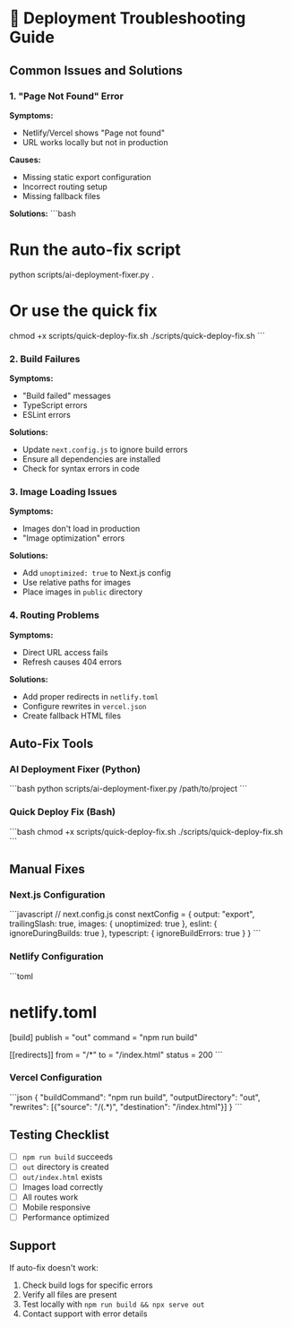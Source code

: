 # 🚀 Deployment Troubleshooting Guide

## Common Issues and Solutions

### 1. "Page Not Found" Error

**Symptoms:**
- Netlify/Vercel shows "Page not found" 
- URL works locally but not in production

**Causes:**
- Missing static export configuration
- Incorrect routing setup
- Missing fallback files

**Solutions:**
\`\`\`bash
# Run the auto-fix script
python scripts/ai-deployment-fixer.py .

# Or use the quick fix
chmod +x scripts/quick-deploy-fix.sh
./scripts/quick-deploy-fix.sh
\`\`\`

### 2. Build Failures

**Symptoms:**
- "Build failed" messages
- TypeScript errors
- ESLint errors

**Solutions:**
- Update `next.config.js` to ignore build errors
- Ensure all dependencies are installed
- Check for syntax errors in code

### 3. Image Loading Issues

**Symptoms:**
- Images don't load in production
- "Image optimization" errors

**Solutions:**
- Add `unoptimized: true` to Next.js config
- Use relative paths for images
- Place images in `public` directory

### 4. Routing Problems

**Symptoms:**
- Direct URL access fails
- Refresh causes 404 errors

**Solutions:**
- Add proper redirects in `netlify.toml`
- Configure rewrites in `vercel.json`
- Create fallback HTML files

## Auto-Fix Tools

### AI Deployment Fixer (Python)
\`\`\`bash
python scripts/ai-deployment-fixer.py /path/to/project
\`\`\`

### Quick Deploy Fix (Bash)
\`\`\`bash
chmod +x scripts/quick-deploy-fix.sh
./scripts/quick-deploy-fix.sh
\`\`\`

## Manual Fixes

### Next.js Configuration
\`\`\`javascript
// next.config.js
const nextConfig = {
  output: "export",
  trailingSlash: true,
  images: { unoptimized: true },
  eslint: { ignoreDuringBuilds: true },
  typescript: { ignoreBuildErrors: true }
}
\`\`\`

### Netlify Configuration
\`\`\`toml
# netlify.toml
[build]
  publish = "out"
  command = "npm run build"

[[redirects]]
  from = "/*"
  to = "/index.html"
  status = 200
\`\`\`

### Vercel Configuration
\`\`\`json
{
  "buildCommand": "npm run build",
  "outputDirectory": "out",
  "rewrites": [{"source": "/(.*)", "destination": "/index.html"}]
}
\`\`\`

## Testing Checklist

- [ ] `npm run build` succeeds
- [ ] `out` directory is created
- [ ] `out/index.html` exists
- [ ] Images load correctly
- [ ] All routes work
- [ ] Mobile responsive
- [ ] Performance optimized

## Support

If auto-fix doesn't work:
1. Check build logs for specific errors
2. Verify all files are present
3. Test locally with `npm run build && npx serve out`
4. Contact support with error details

